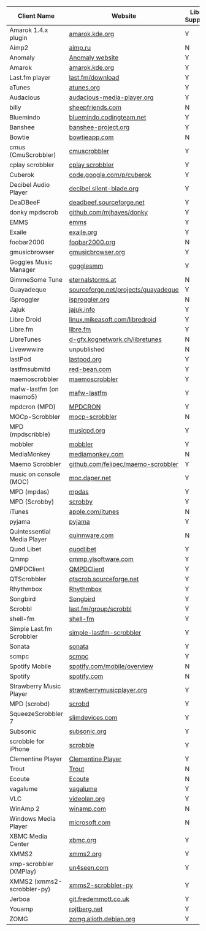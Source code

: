 | Client Name                      | Website                                            | Libre.fm Supported? |
|-----------------------------------|----------------------------------------------------|---------------------|
| Amarok 1.4.x plugin               | [amarok.kde.org](http://amarok.kde.org/)            | Y                   |
| Aimp2                            | [aimp.ru](http://www.aimp.ru/)                      | N                   |
| Anomaly                          | [Anomaly website](https://github.com/foocorp/hacienda/wiki/Clients)                                    | Y    |  
| Amarok                           | [amarok.kde.org](http://amarok.kde.org/)            | Y                   |
| Last.fm player                   | [last.fm/download](http://www.last.fm/download)     | Y                   |
| aTunes                           | [atunes.org](http://www.atunes.org/)                | Y                   |
| Audacious                        | [audacious-media-player.org](http://audacious-media-player.org/) | Y           |
| billy                            | [sheepfriends.com](http://www.sheepfriends.com/?page=billy) | N               |
| Bluemindo                        | [bluemindo.codingteam.net](http://bluemindo.codingteam.net/) | Y           |
| Banshee                          | [banshee-project.org](http://banshee-project.org/)  | Y                   |
| Bowtie                           | [bowtieapp.com](http://www.bowtieapp.com/)          | N                   |
| cmus (CmuScrobbler)              | [cmuscrobbler](http://n.ethz.ch/%7edflatz/cmuscrobbler/) | Y           |
| cplay scrobbler                  | [cplay scrobbler](http://sebi.tla.ro/cplay_scrobbler) | Y               |
| Cuberok                          | [code.google.com/p/cuberok](http://code.google.com/p/cuberok/) | Y           |
| Decibel Audio Player             | [decibel.silent-blade.org](http://decibel.silent-blade.org/) | Y           |
| DeaDBeeF                         | [deadbeef.sourceforge.net](http://deadbeef.sourceforge.net/) | Y           |
| donky mpdscrob                   | [github.com/mjhayes/donky](http://github.com/mjhayes/donky/tree/master) | Y   |
| EMMS                             | [emms](http://www.gnu.org/software/emms/)           | Y                   |
| Exaile                           | [exaile.org](http://www.exaile.org/)                | Y                   |
| foobar2000                       | [foobar2000.org](http://www.foobar2000.org/)        | N                   |
| gmusicbrowser                    | [gmusicbrowser.org](http://gmusicbrowser.org/)      | Y                   |
| Goggles Music Manager            | [gogglesmm](http://code.google.com/p/gogglesmm/)    | Y                   |
| GimmeSome Tune                   | [eternalstorms.at](http://www.eternalstorms.at/gimmesometune/) | N           |
| Guayadeque                       | [sourceforge.net/projects/guayadeque](http://sourceforge.net/projects/guayadeque/) | Y |
| iSproggler                       | [isproggler.org](http://www.isproggler.org/)        | N                   |
| Jajuk                            | [jajuk.info](http://jajuk.info/)                    | Y                   |
| Libre Droid                      | [linux.mikeasoft.com/libredroid](http://linux.mikeasoft.com/libredroid) | Y |
| Libre.fm                         | [libre.fm](http://libre.fm)                         | Y                   |
| LibreTunes                       | [d-gfx.kognetwork.ch/libretunes](http://d-gfx.kognetwork.ch/libretunes) | N |
| Livewwwire                       | unpublished                                         | N                   |
| lastPod                          | [lastpod.org](http://www.lastpod.org/)              | Y                   |
| lastfmsubmitd                    | [red-bean.com](http://www.red-bean.com/decklin/lastfmsubmitd/) | Y           |
| maemoscrobbler                   | [maemoscrobbler](https://garage.maemo.org/projects/maemoscrobbler) | Y       |
| mafw-lastfm (on maemo5)          | [mafw-lastfm](https://garage.maemo.org/projects/mafw-lastfm) | Y           |
| mpdcron (MPD)                    | [MPDCRON](http://mpd.wikia.com/wiki/Client:MPDCRON) | Y                   |
| MOCp-Scrobbler                   | [mocp-scrobbler](http://github.com/fluxid/mocp-scrobbler) | N               |
| MPD (mpdscribble)                | [musicpd.org](http://musicpd.org/)                  | Y                   |
| mobbler                          | [mobbler](http://code.google.com/p/mobbler/)        | Y                   |
| MediaMonkey                      | [mediamonkey.com](http://www.mediamonkey.com/)      | N                   |
| Maemo Scrobbler                  | [github.com/felipec/maemo-scrobbler](http://github.com/felipec/maemo-scrobbler) | Y |
| music on console (MOC)           | [moc.daper.net](http://moc.daper.net/)              | Y                   |
| MPD (mpdas)                      | [mpdas](http://50hz.ws/mpdas/)                      | Y                   |
| MPD (Scrobby)                    | [scrobby](http://unkart.ovh.org/scrobby/)           | Y                   |
| iTunes                           | [apple.com/itunes](http://www.apple.com/itunes/)    | N                   |
| pyjama                           | [pyjama](https://launchpad.net/pyjama)              | Y                   |
| Quintessential Media Player       | [quinnware.com](http://www.quinnware.com/)          | N                   |
| Quod Libet                       | [quodlibet](http://code.google.com/p/quodlibet/)    | Y                   |
| Qmmp                             | [qmmp.ylsoftware.com](http://qmmp.ylsoftware.com/index_en.php) | Y           |
| QMPDClient                       | [QMPDClient](http://bitcheese.net/wiki/QMPDClient)  | Y                   |
| QTScrobbler                      | [qtscrob.sourceforge.net](http://qtscrob.sourceforge.net/) | Y           |
| Rhythmbox                        | [Rhythmbox](http://projects.gnome.org/rhythmbox/)   | Y                   |
| Songbird                         | [Songbird](http://www.getsongbird.com/)             | Y                   |
| Scrobbl                          | [last.fm/group/scrobbl](http://www.last.fm/group/scrobbl) | Y               |
| shell-fm                         | [shell-fm](http://nex.scrapping.cc/shell-fm/)       | Y                   |
| Simple Last.fm Scrobbler         | [simple-lastfm-scrobbler](http://code.google.com/p/a-simple-lastfm-scrobbler/) | Y |
| Sonata                           | [sonata](http://sonata.berlios.de/)                 | Y                   |
| scmpc                            | [scmpc](http://ngls.zakx.de/scmpc/)                 | Y                   |
| Spotify Mobile                   | [spotify.com/mobile/overview](http://www.spotify.com/uk/mobile/overview/) | N |
| Spotify                          | [spotify.com](http://spotify.com/)                  | N                   |
| Strawberry Music Player          | [strawberrymusicplayer.org](https://www.strawberrymusicplayer.org/) | Y           |
| MPD (scrobd)                     | [scrobd](http://codingteam.net/project/scrobd)      | Y                   |
| SqueezeScrobbler 7               | [slimdevices.com](http://www.slimdevices.com/pi_features.html) | Y           |
| Subsonic                         | [subsonic.org](http://www.subsonic.org)             | Y                   |
| scrobble for iPhone              | [scrobble](http://www.nodomain.org/scrobble/)       | Y                   |
| Clementine Player                | [Clementine Player](http://code.google.com/p/clementine-player/) | Y       |
| Trout                            | [Trout](http://skwire.dcmembers.com/wb/pages/software/trout.php) | N         |
| Ecoute                           | [Ecoute](http://ecouteapp.com/)                     | N                   |
| vagalume                         | [vagalume](http://vagalume.igalia.com/)             | Y                   |
| VLC                              | [videolan.org](http://videolan.org)                 | Y                   |
| WinAmp 2                         | [winamp.com](http://www.winamp.com/)                | N                   |
| Windows Media Player             | [microsoft.com](http://www.microsoft.com/windows/WindowsMedia/) | N       |
| XBMC Media Center                | [xbmc.org](http://xbmc.org/)                        | Y                   |
| XMMS2                            | [xmms2.org](http://www.xmms2.org/)                  | Y                   |
| xmp-scrobbler (XMPlay)           | [un4seen.com](http://www.un4seen.com/forum/?topic=5398.0) | Y               |
| XMMS2 (xmms2-scrobbler-py)       | [xmms2-scrobbler-py](http://code.google.com/p/xmms2-scrobbler-py/) | Y       |
| Jerboa                           | [git.fredemmott.co.uk](http://git.fredemmott.co.uk/?p=yanihp;a=summary) | Y   |
| Youamp                           | [rojtberg.net](http://www.rojtberg.net/workspace/youamp/) | Y               |
| ZOMG                             | [zomg.alioth.debian.org](http://zomg.alioth.debian.org/) | Y               |
